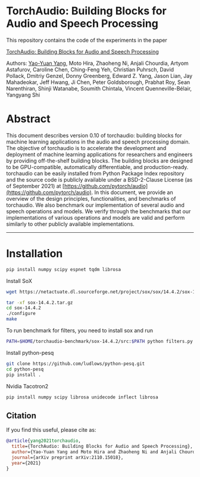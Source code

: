 TorchAudio: Building Blocks for Audio and Speech Processing
===========================================================

This repository contains the code of the experiments in the paper

[TorchAudio: Building Blocks for Audio and Speech Processing](https://arxiv.org/abs/2110.15018)

Authors: [Yao-Yuan Yang](http://yyyang.me), Moto Hira, Zhaoheng Ni, Anjali Chourdia, Artyom Astafurov, Caroline Chen, Ching-Feng Yeh, Christian Puhrsch, David Pollack, Dmitriy Genzel, Donny Greenberg, Edward Z. Yang, Jason Lian, Jay Mahadeokar, Jeff Hwang, Ji Chen, Peter Goldsborough, Prabhat Roy, Sean Narenthiran, Shinji Watanabe, Soumith Chintala, Vincent Quenneville-Bélair, Yangyang Shi

# Abstract

This document describes version 0.10 of torchaudio: building blocks for machine learning applications in the audio and speech processing domain. The objective of torchaudio is to accelerate the development and deployment of machine learning applications for researchers and engineers by providing off-the-shelf building blocks. The building blocks are designed to be GPU-compatible, automatically differentiable, and production-ready. torchaudio can be easily installed from Python Package Index repository and the source code is publicly available under a BSD-2-Clause License (as of September 2021) at [https://github.com/pytorch/audio](https://github.com/pytorch/audio). In this document, we provide an overview of the design principles, functionalities, and benchmarks of torchaudio. We also benchmark our implementation of several audio and speech operations and models. We verify through the benchmarks that our implementations of various operations and models are valid and perform similarly to other publicly available implementations.

---

# Installation

```bash
pip install numpy scipy espnet tqdm librosa
```

Install SoX
```bash
wget https://netactuate.dl.sourceforge.net/project/sox/sox/14.4.2/sox-14.4.2.tar.gz

tar -xf sox-14.4.2.tar.gz
cd sox-14.4.2
./configure
make
```

To run benchmark for filters, you need to install sox and run
```bash
PATH=$HOME/torchaudio-benchmark/sox-14.4.2/src:$PATH python filters.py
```


Install python-pesq

```bash
git clone https://github.com/ludlows/python-pesq.git
cd python-pesq
pip install .
```


Nvidia Tacotron2

```bash
pip install numpy scipy librosa unidecode inflect librosa
```

Citation
--------

If you find this useful, please cite as:

```bibtex
@article{yang2021torchaudio,
  title={TorchAudio: Building Blocks for Audio and Speech Processing},
  author={Yao-Yuan Yang and Moto Hira and Zhaoheng Ni and Anjali Chourdia and Artyom Astafurov and Caroline Chen and Ching-Feng Yeh and Christian Puhrsch and David Pollack and Dmitriy Genzel and Donny Greenberg and Edward Z. Yang and Jason Lian and Jay Mahadeokar and Jeff Hwang and Ji Chen and Peter Goldsborough and Prabhat Roy and Sean Narenthiran and Shinji Watanabe and Soumith Chintala and Vincent Quenneville-Bélair and Yangyang Shi},
  journal={arXiv preprint arXiv:2110.15018},
  year={2021}
}
```
